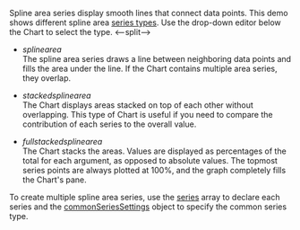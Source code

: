 Spline area series display smooth lines that connect data points. This demo shows different spline area [series types](/Documentation/ApiReference/UI_Components/dxChart/Configuration/series/#type). Use the drop-down editor below the Chart to select the type.
<--split-->

- *splinearea*    
The spline area series draws a line between neighboring data points and fills the area under the line. If the Chart contains multiple area series, they overlap.

- *stackedsplinearea*    
The Chart displays areas stacked on top of each other without overlapping. This type of Chart is useful if you need to compare the contribution of each series to the overall value.

- *fullstackedsplinearea*    
The Chart stacks the areas. Values are displayed as percentages of the total for each argument, as opposed to absolute values. The topmost series points are always plotted at 100%, and the graph completely fills the Chart's pane. 

To create multiple spline area series, use the [series](/Documentation/ApiReference/UI_Components/dxChart/Configuration/series/) array to declare each series and the [commonSeriesSettings](/Documentation/ApiReference/UI_Components/dxChart/Configuration/commonSeriesSettings/) object to specify the common series type.